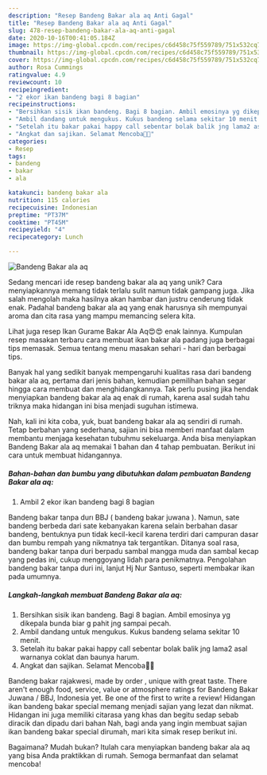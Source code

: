 ```yaml
---
description: "Resep Bandeng Bakar ala aq Anti Gagal"
title: "Resep Bandeng Bakar ala aq Anti Gagal"
slug: 478-resep-bandeng-bakar-ala-aq-anti-gagal
date: 2020-10-16T00:41:05.184Z
image: https://img-global.cpcdn.com/recipes/c6d458c75f559789/751x532cq70/bandeng-bakar-ala-aq-foto-resep-utama.jpg
thumbnail: https://img-global.cpcdn.com/recipes/c6d458c75f559789/751x532cq70/bandeng-bakar-ala-aq-foto-resep-utama.jpg
cover: https://img-global.cpcdn.com/recipes/c6d458c75f559789/751x532cq70/bandeng-bakar-ala-aq-foto-resep-utama.jpg
author: Rosa Cummings
ratingvalue: 4.9
reviewcount: 10
recipeingredient:
- "2 ekor ikan bandeng bagi 8 bagian"
recipeinstructions:
- "Bersihkan sisik ikan bandeng. Bagi 8 bagian. Ambil emosinya yg dikepala bunda biar g pahit jng sampai pecah."
- "Ambil dandang untuk mengukus. Kukus bandeng selama sekitar 10 menit."
- "Setelah itu bakar pakai happy call sebentar bolak balik jng lama2 asal warnanya coklat dan baunya harum."
- "Angkat dan sajikan. Selamat Mencoba🙏🙏"
categories:
- Resep
tags:
- bandeng
- bakar
- ala

katakunci: bandeng bakar ala 
nutrition: 115 calories
recipecuisine: Indonesian
preptime: "PT37M"
cooktime: "PT45M"
recipeyield: "4"
recipecategory: Lunch

---
```



![Bandeng Bakar ala aq](https://img-global.cpcdn.com/recipes/c6d458c75f559789/751x532cq70/bandeng-bakar-ala-aq-foto-resep-utama.jpg)

Sedang mencari ide resep bandeng bakar ala aq yang unik? Cara menyiapkannya memang tidak terlalu sulit namun tidak gampang juga. Jika salah mengolah maka hasilnya akan hambar dan justru cenderung tidak enak. Padahal bandeng bakar ala aq yang enak harusnya sih mempunyai aroma dan cita rasa yang mampu memancing selera kita.

Lihat juga resep Ikan Gurame Bakar Ala Aq😍😍 enak lainnya. Kumpulan resep masakan terbaru cara membuat ikan bakar ala padang juga berbagai tips memasak. Semua tentang menu masakan sehari - hari dan berbagai tips.

Banyak hal yang sedikit banyak mempengaruhi kualitas rasa dari bandeng bakar ala aq, pertama dari jenis bahan, kemudian pemilihan bahan segar hingga cara membuat dan menghidangkannya. Tak perlu pusing jika hendak menyiapkan bandeng bakar ala aq enak di rumah, karena asal sudah tahu triknya maka hidangan ini bisa menjadi suguhan istimewa.


Nah, kali ini kita coba, yuk, buat bandeng bakar ala aq sendiri di rumah. Tetap berbahan yang sederhana, sajian ini bisa memberi manfaat dalam membantu menjaga kesehatan tubuhmu sekeluarga. Anda bisa menyiapkan Bandeng Bakar ala aq memakai 1 bahan dan 4 tahap pembuatan. Berikut ini cara untuk membuat hidangannya.

<!--inarticleads1-->

##### Bahan-bahan dan bumbu yang dibutuhkan dalam pembuatan Bandeng Bakar ala aq:

1. Ambil 2 ekor ikan bandeng bagi 8 bagian


Bandeng bakar tanpa durı BBJ ( bandeng bakar juwana ). Namun, sate bandeng berbeda dari sate kebanyakan karena selain berbahan dasar bandeng, bentuknya pun tidak kecil-kecil karena terdiri dari campuran dasar dan bumbu rempah yang nikmatnya tak tergantikan. Ditanya soal rasa, bandeng bakar tanpa duri berpadu sambal mangga muda dan sambal kecap yang pedas ini, cukup menggoyang lidah para penikmatnya. Pengolahan bandeng bakar tanpa duri ini, lanjut Hj Nur Santuso, seperti membakar ikan pada umumnya. 

<!--inarticleads2-->

##### Langkah-langkah membuat Bandeng Bakar ala aq:

1. Bersihkan sisik ikan bandeng. Bagi 8 bagian. Ambil emosinya yg dikepala bunda biar g pahit jng sampai pecah.
1. Ambil dandang untuk mengukus. Kukus bandeng selama sekitar 10 menit.
1. Setelah itu bakar pakai happy call sebentar bolak balik jng lama2 asal warnanya coklat dan baunya harum.
1. Angkat dan sajikan. Selamat Mencoba🙏🙏


Bandeng bakar rajakwesi, made by order , unique with great taste. There aren&#39;t enough food, service, value or atmosphere ratings for Bandeng Bakar Juwana / BBJ, Indonesia yet. Be one of the first to write a review! Hidangan ikan bandeng bakar special memang menjadi sajian yang lezat dan nikmat. Hidangan ini juga memiliki citarasa yang khas dan begitu sedap sebab diracik dan dipadu dari bahan Nah, bagi anda yang ingin membuat sajian ikan bandeng bakar special dirumah, mari kita simak resep berikut ini. 

Bagaimana? Mudah bukan? Itulah cara menyiapkan bandeng bakar ala aq yang bisa Anda praktikkan di rumah. Semoga bermanfaat dan selamat mencoba!

